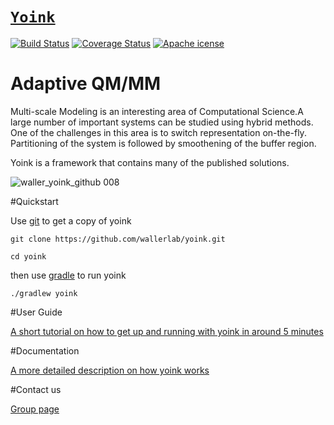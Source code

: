 # [`Yoink`](http://yoink.wallerlab.org)
 
[![Build Status](https://travis-ci.org/wallerlab/yoink.svg?branch=master)](https://travis-ci.org/wallerlab/yoink)
[![Coverage Status](https://coveralls.io/repos/github/wallerlab/yoink/badge.svg?branch=master)](https://coveralls.io/github/wallerlab/yoink?branch=master)
[![Apache icense](http://img.shields.io/badge/license-APACHE2-blue.svg)](https://www.apache.org/licenses/LICENSE-2.0.html)


# Adaptive QM/MM

Multi-scale Modeling is an interesting area of Computational Science.A large number of important systems can be studied using hybrid methods. One of the challenges in this area is to switch representation on-the-fly.
Partitioning of the system is followed by smoothening of the buffer region.

Yoink is a framework that contains many of the published solutions.

![waller_yoink_github 008](https://cloud.githubusercontent.com/assets/13583117/16300758/2a23bd5a-3974-11e6-9c09-79b84cb61a9a.jpeg)




#Quickstart

Use [git](https://git-scm.com/) to get a copy of yoink

`git clone https://github.com/wallerlab/yoink.git`

`cd yoink`

then use [gradle](https://gradle.org/) to run yoink

`./gradlew yoink`



#User Guide

[A short tutorial on how to get up and running with yoink in around 5 minutes](https://github.com/wallerlab/yoink/wiki)

#Documentation

[A more detailed description on how yoink works](https://github.com/wallerlab/yoink/wiki)


#Contact us

[Group page](https://wallerlab.org/)
